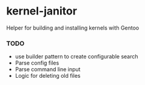 # kernel-janitor
Helper for building and installing kernels with Gentoo

### TODO
* use builder pattern to create configurable search
* Parse config files
* Parse command line input 
* Logic for deleting old files
